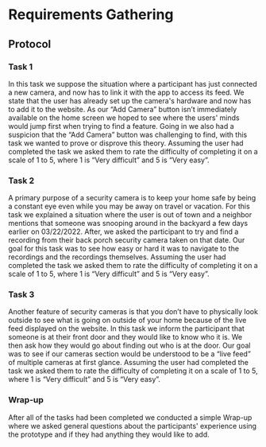 # Requirements Gathering

## Protocol

### Task 1

In this task we suppose the situation where a participant has just connected a new camera, and now has to link it with the app to access its feed. We state that the user has already set up the camera's hardware and now has to add it to the website. As our “Add Camera” button isn’t immediately available on the home screen we hoped to see where the users' minds would jump first when trying to find a feature. Going in we also had a suspicion that the “Add Camera” button was challenging to find, with this task we wanted to prove or disprove this theory. Assuming the user had completed the task we asked them to rate the difficulty of completing it on a scale of 1 to 5, where 1 is “Very difficult” and 5 is “Very easy”.


### Task 2

A primary purpose of a security camera is to keep your home safe by being a constant eye even while you may be away on travel or vacation. For this task we explained a situation where the user is out of town and a neighbor mentions that someone was snooping around in the backyard a few days earlier on 03/22/2022. After, we asked the participant to try and find a recording from their back porch security camera taken on that date. Our goal for this task was to see how easy or hard it was to navigate to the recordings and the recordings themselves. Assuming the user had completed the task we asked them to rate the difficulty of completing it on a scale of 1 to 5, where 1 is “Very difficult” and 5 is “Very easy”.

### Task 3

Another feature of security cameras is that you don’t have to physically look outside to see what is going on outside of your home because of the live feed displayed on the website. In this task we inform the participant that someone is at their front door and they would like to know who it is. We then ask how they would go about finding out who is at the door. Our goal was to see if our cameras section would be understood to be a “live feed” of multiple cameras at first glance. Assuming the user had completed the task we asked them to rate the difficulty of completing it on a scale of 1 to 5, where 1 is “Very difficult” and 5 is “Very easy”.

### Wrap-up


After all of the tasks had been completed we conducted a simple Wrap-up where we asked general questions about the participants' experience using the prototype and if they had anything they would like to add. 
